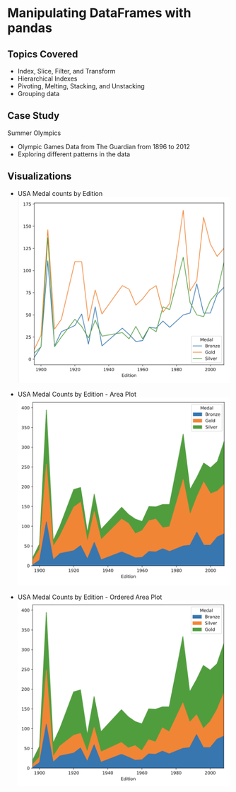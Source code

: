 # Manipulating DataFrames with pandas

## Topics Covered

- Index, Slice, Filter, and Transform
- Hierarchical Indexes
- Pivoting, Melting, Stacking, and Unstacking
- Grouping data 

## Case Study

Summer Olympics
- Olympic Games Data from The Guardian from 1896 to 2012
- Exploring different patterns in the data

## Visualizations 

- USA Medal counts by Edition
!["USA Medal counts by Edition"](https://github.com/surfman-k/Data-Scientist-with-Python/blob/master/Manipulating%20DataFrames%20with%20pandas/USA%20Medal%20counts%20by%20Edition.png?raw=true)

- USA Medal Counts by Edition - Area Plot
!["USA Medal Counts by Edition - Area Plot"](https://github.com/surfman-k/Data-Scientist-with-Python/blob/master/Manipulating%20DataFrames%20with%20pandas/USA%20Medal%20Counts%20by%20Edition%20-%20Area%20Plot.png?raw=true)

- USA Medal Counts by Edition - Ordered Area Plot
!["USA Medal Counts by Edition - Ordered Area Plot"](https://github.com/surfman-k/Data-Scientist-with-Python/blob/master/Manipulating%20DataFrames%20with%20pandas/USA%20Medal%20Counts%20by%20Edition%20-%20Ordered%20Area%20Plot.png?raw=true)
